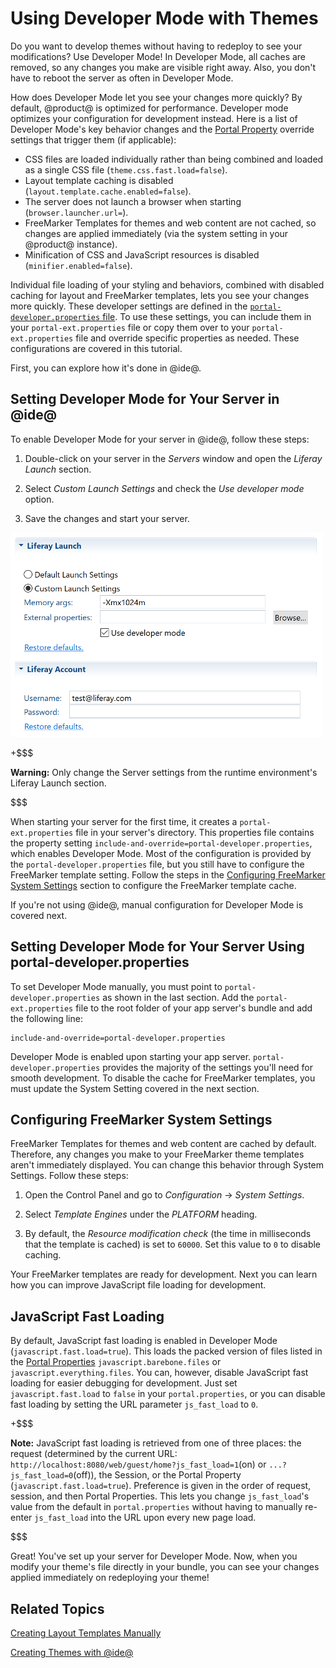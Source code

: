 # Using Developer Mode with Themes [](id=using-developer-mode-with-themes)

Do you want to develop themes without having to redeploy to see your 
modifications? Use Developer Mode! In Developer Mode, all caches are removed, so 
any changes you make are visible right away. Also, you don't have to reboot the 
server as often in Developer Mode.

How does Developer Mode let you see your changes more quickly? By default,
@product@ is optimized for performance. Developer mode optimizes your
configuration for development instead. Here is a list of Developer Mode's key
behavior changes and the 
[Portal Property](https://docs.liferay.com/portal/7.1-latest/propertiesdoc/portal.properties.html)
override settings that trigger them (if applicable):

- CSS files are loaded individually rather than being combined and loaded as a
  single CSS file (`theme.css.fast.load=false`).
- Layout template caching is disabled (`layout.template.cache.enabled=false`).
- The server does not launch a browser when starting (`browser.launcher.url=`).
- FreeMarker Templates for themes and web content are not cached, so changes
  are applied immediately (via the system setting in your @product@ instance).
- Minification of CSS and JavaScript resources is disabled
  (`minifier.enabled=false`).

Individual file loading of your styling and behaviors, combined with disabled
caching for layout and FreeMarker templates, lets you see your changes more 
quickly. These developer settings are defined in the 
[`portal-developer.properties` file](https://github.com/liferay/liferay-portal/blob/7.1.x/portal-impl/src/portal-developer.properties). 
To use these settings, you can include them in your `portal-ext.properties` file 
or copy them over to your `portal-ext.properties` file and override specific 
properties as needed. These configurations are covered in this tutorial.

First, you can explore how it's done in @ide@. 

## Setting Developer Mode for Your Server in @ide@ [](id=setting-developer-mode-for-your-server-in-liferay-ide)

To enable Developer Mode for your server in @ide@, follow these steps: 
 
1.  Double-click on your server in the *Servers* window and open the 
    *Liferay Launch* section.
 
2.  Select *Custom Launch Settings* and check the *Use developer mode* option. 

3.  Save the changes and start your server.

![Figure 1: The *Use developer mode* option lets you enable Developer Mode for your server in @ide@.](../../../../images/developer-mode-ide.png)

+$$$

**Warning:** Only change the Server settings from the runtime environment's 
Liferay Launch section.

$$$

When starting your server for the first time, it creates a 
`portal-ext.properties` file in your server's directory. This properties file 
contains the property setting `include-and-override=portal-developer.properties`, 
which enables Developer Mode. Most of the configuration is provided by the 
`portal-developer.properties` file, but you still have to configure the 
FreeMarker template setting. Follow the steps in the 
[Configuring FreeMarker System Settings](/develop/tutorials/-/knowledge_base/7-1/using-developer-mode-with-themes#configuring-freemarker-system-settings) 
section to configure the FreeMarker template cache. 

If you're not using @ide@, manual configuration for Developer Mode is covered 
next.

## Setting Developer Mode for Your Server Using portal-developer.properties [](id=setting-developer-mode-for-your-server-using-portal-developer-properties)

To set Developer Mode manually, you must point to `portal-developer.properties` 
as shown in the last section. Add the `portal-ext.properties` file to the root 
folder of your app server's bundle and add the following line:

    include-and-override=portal-developer.properties
 
Developer Mode is enabled upon starting your app server. 
`portal-developer.properties` provides the majority of the settings you'll need 
for smooth development. To disable the cache for FreeMarker templates, you must 
update the System Setting covered in the next section. 

## Configuring FreeMarker System Settings [](id=configuring-freemarker-system-settings)

FreeMarker Templates for themes and web content are cached by default. 
Therefore, any changes you make to your FreeMarker theme templates aren't 
immediately displayed. You can change this behavior through System Settings. 
Follow these steps: 

1.  Open the Control Panel and go to *Configuration* &rarr; *System Settings*.

2.  Select *Template Engines* under the *PLATFORM* heading.

3.  By default, the *Resource modification check* (the time in milliseconds that
    the template is cached) is set to `60000`. Set this value to `0` to disable
    caching.

Your FreeMarker templates are ready for development. Next you can learn how you 
can improve JavaScript file loading for development. 

## JavaScript Fast Loading [](id=javascript-fast-loading)

By default, JavaScript fast loading is enabled in Developer Mode 
(`javascript.fast.load=true`). This loads the packed version of files listed in 
the 
[Portal Properties](https://docs.liferay.com/portal/7.1-latest/propertiesdoc/portal.properties.html#JavaScript) 
`javascript.barebone.files` or `javascript.everything.files`. You can, however, 
disable JavaScript fast loading for easier debugging for development. Just set 
`javascript.fast.load` to `false` in your `portal.properties`, or you can 
disable fast loading by setting the URL parameter `js_fast_load` to `0`.

+$$$

**Note:** JavaScript fast loading is retrieved from one of three places: the 
request (determined by the current URL: 
`http://localhost:8080/web/guest/home?js_fast_load=1`(on) or 
`...?js_fast_load=0`(off)), the Session, or the Portal Property 
(`javascript.fast.load=true`). Preference is given in the order of request, 
session, and then Portal Properties. This lets you change `js_fast_load`'s value 
from the default in `portal.properties` without having to manually re-enter 
`js_fast_load` into the URL upon every new page load.

$$$

Great! You've set up your server for Developer Mode. Now, when you modify your 
theme's file directly in your bundle, you can see your changes applied 
immediately on redeploying your theme!

## Related Topics [](id=related-topics)

[Creating Layout Templates Manually](/develop/tutorials/-/knowledge_base/7-1/creating-layout-templates-manually)

[Creating Themes with @ide@](/develop/tutorials/-/knowledge_base/7-1/creating-themes-with-liferay-ide)
